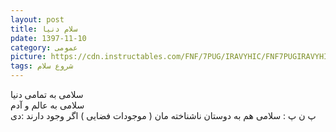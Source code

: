 ```yaml
---
layout: post
title: سلام دنیا
pdate: 1397-11-10
category: عمومی
picture: https://cdn.instructables.com/FNF/7PUG/IRAVYHIC/FNF7PUGIRAVYHIC.SMALL.jpg?auto=webp&width=984
tags: شروع سلام  
---
```

 سلامی به تمامی دنیا <br />
 سلامی به عالم و آدم <br />
 پ ن پ : سلامی هم به دوستان ناشناخته مان ( موجودات فضایی ) اگر وجود دارند :دی
 
 <script src="https://gist.github.com/rashid2003/ec3d7fa89a3bc2024c5419eb5b8ab169.js"></script>
